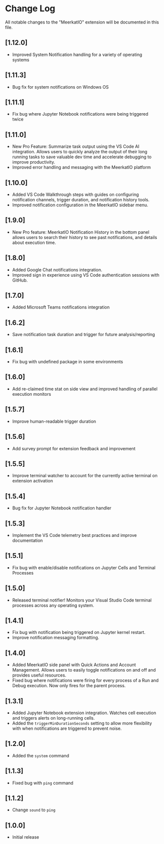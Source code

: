 # Change Log

All notable changes to the "MeerkatIO" extension will be documented in this file.

## [1.12.0]

- Improved System Notification handling for a variety of operating systems

## [1.11.3]

- Bug fix for system notifications on Windows OS

## [1.11.1]

- Fix bug where Jupyter Notebook notifications were being triggered twice

## [1.11.0]

- New Pro Feature: Summarize task output using the VS Code AI integration. Allows users to quickly analyze the output of their long running tasks to save valuable dev time and accelerate debugging to improve productivity.
- Improved error handling and messaging with the MeerkatIO platform

## [1.10.0]

- Added VS Code Walkthrough steps with guides on configuring notification channels, trigger duration, and notification history tools. 
- Improved notification configuration in the MeerkatIO sidebar menu.

## [1.9.0]

- New Pro feature: MeerkatIO Notification History in the bottom panel allows users to search their history to see past notifications, and details about execution time.

## [1.8.0]

- Added Google Chat notifications integration. 
- Improved sign in experience using VS Code authentication sessions with GitHub.

## [1.7.0]

- Added Microsoft Teams notifications integration

## [1.6.2]

- Save notification task duration and trigger for future analysis/reporting

## [1.6.1]

- Fix bug with undefined package in some environments

## [1.6.0]

- Add re-claimed time stat on side view and improved handling of parallel execution monitors

## [1.5.7]

- Improve human-readable trigger duration

## [1.5.6]

- Add survey prompt for extension feedback and improvement

## [1.5.5]

- Improve terminal watcher to account for the currently active terminal on extension activation

## [1.5.4]

- Bug fix for Jupyter Notebook notification handler

## [1.5.3]

- Implement the VS Code telemetry best practices and improve documentation

## [1.5.1]

- Fix bug with enable/disable notifications on Jupyter Cells and Terminal Processes

## [1.5.0]

- Released terminal notifier! Monitors your Visual Studio Code terminal processes across any operating system.

## [1.4.1]

- Fix bug with notification being triggered on Jupyter kernel restart.
- Improve notification messaging formatting.

## [1.4.0]

- Added MeerkatIO side panel with Quick Actions and Account Management. Allows users to easily toggle notifications on and off and provides useful resources.
- Fixed bug where notifications were firing for every process of a Run and Debug execution. Now only fires for the parent process.

## [1.3.1]

- Added Jupyter Notebook extension integration. Watches cell execution and triggers alerts on long-running cells.
- Added the `triggerMinDurationSeconds` setting to allow more flexibility with when notifications are triggered to prevent noise.

## [1.2.0]

- Added the `system` command

## [1.1.3]

- Fixed bug with `ping` command

## [1.1.2]

- Change `sound` to `ping`

## [1.0.0]

- Initial release